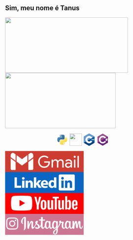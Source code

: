## Sim, meu nome é Tanus
<div>
  <img align="center" width="400" height="180" src="https://github-readme-stats.vercel.app/api?username=tanusszabo&theme=calm&show_icons=true&rank_icon=github&include_all_commits=true" />
  <img align="center" width="360" height="180" src="https://github-readme-stats.vercel.app/api/top-langs/?username=tanusszabo&theme=calm&layout=compact"/>
</div>

<div style="display: inline_block" align="center"><br>
  <img align="center" height="40" width="40" src="https://github.com/devicons/devicon/blob/master/icons/python/python-original.svg">
  <img align="center" height="40" width="40" src="https://upload.wikimedia.org/wikipedia/commons/b/b8/Fortran_logo.svg">
  <img align="center" height="40" width="40" src="https://github.com/devicons/devicon/blob/master/icons/cplusplus/cplusplus-original.svg">
  <img align="center" height="40" width="40" src="https://github.com/devicons/devicon/blob/master/icons/csharp/csharp-original.svg">
</div>

<br />

<div>
  <a href="mailto:tanusszabo@gmail.com" target="_blank">
    <img src="https://github.com/tanusszabo/tanusszabo/blob/main/logos/gmail.svg" align="center" height="68" width="256"></a>
  <a href="https://www.linkedin.com/in/tanusszabo/" target="_blank">
    <img src="https://github.com/tanusszabo/tanusszabo/blob/main/logos/linkedin.svg" align="center" height="68" width="256"></a>
  <a href="https://www.youtube.com/c/tanusszabo" target="_blank">
    <img src="https://github.com/tanusszabo/tanusszabo/blob/main/logos/youtube.svg" align="center" height="68" width="256"></a>
  <a href="https://www.instagram.com/tanusszabo" target="_blank">
    <img src="https://raw.githubusercontent.com/tanusszabo/tanusszabo/31a73e85367be0953ab5640e7d64be0f170a4e9c/logos/instagram.svg" align="center" height="68" width="256"></a>
</div>
